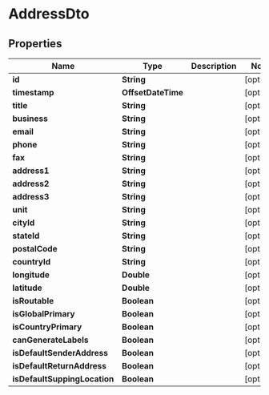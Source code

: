 

# AddressDto


## Properties

| Name | Type | Description | Notes |
|------------ | ------------- | ------------- | -------------|
|**id** | **String** |  |  [optional] |
|**timestamp** | **OffsetDateTime** |  |  [optional] |
|**title** | **String** |  |  [optional] |
|**business** | **String** |  |  [optional] |
|**email** | **String** |  |  [optional] |
|**phone** | **String** |  |  [optional] |
|**fax** | **String** |  |  [optional] |
|**address1** | **String** |  |  [optional] |
|**address2** | **String** |  |  [optional] |
|**address3** | **String** |  |  [optional] |
|**unit** | **String** |  |  [optional] |
|**cityId** | **String** |  |  [optional] |
|**stateId** | **String** |  |  [optional] |
|**postalCode** | **String** |  |  [optional] |
|**countryId** | **String** |  |  [optional] |
|**longitude** | **Double** |  |  [optional] |
|**latitude** | **Double** |  |  [optional] |
|**isRoutable** | **Boolean** |  |  [optional] |
|**isGlobalPrimary** | **Boolean** |  |  [optional] |
|**isCountryPrimary** | **Boolean** |  |  [optional] |
|**canGenerateLabels** | **Boolean** |  |  [optional] |
|**isDefaultSenderAddress** | **Boolean** |  |  [optional] |
|**isDefaultReturnAddress** | **Boolean** |  |  [optional] |
|**isDefaultSuppingLocation** | **Boolean** |  |  [optional] |



